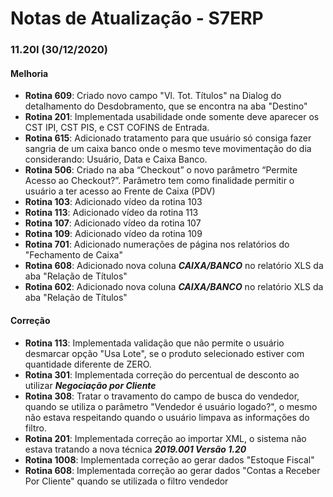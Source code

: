 # Notas de Atualização - S7ERP

### 11.20I (30/12/2020)

#### Melhoria

 * **Rotina 609**: Criado novo campo "Vl. Tot. Títulos" na Dialog do detalhamento do Desdobramento, que se encontra na aba "Destino" 
 * **Rotina 201**: Implementada usabilidade onde somente deve aparecer os CST IPI, CST PIS, e CST COFINS de Entrada.
 * **Rotina 615**: Adicionado tratamento para que usuário só consiga fazer sangria de um caixa banco onde o mesmo teve movimentação do dia considerando: Usuário, Data e Caixa Banco.
 * **Rotina 506**: Criado na aba “Checkout” o novo parâmetro “Permite Acesso ao Checkout?”. Parâmetro tem como finalidade permitir o usuário a ter acesso ao Frente de Caixa (PDV)
 * **Rotina 103**: Adicionado vídeo da rotina 103
 * **Rotina 113**: Adicionado vídeo da rotina 113
 * **Rotina 107**: Adicionado vídeo da rotina 107
 * **Rotina 109**: Adicionado vídeo da rotina 109
 * **Rotina 701**: Adicionado numerações de página nos relatórios do "Fechamento de Caixa"
 * **Rotina 608**: Adicionado nova coluna ***CAIXA/BANCO*** no relatório XLS da aba "Relação de Títulos"
 * **Rotina 602**: Adicionado nova coluna ***CAIXA/BANCO*** no relatório XLS da aba "Relação de Títulos"
  
 #### Correção
 
 * **Rotina 113**: Implementada validação que não permite o usuário desmarcar opção "Usa Lote", se o produto selecionado estiver com quantidade diferente de ZERO.
 * **Rotina 301**: Implementada correção do percentual de desconto ao utilizar ***Negociação por Cliente***
 * **Rotina 308**: Tratar o travamento do campo de busca do vendedor, quando se utiliza o parâmetro "Vendedor é usuário logado?", o mesmo não estava respeitando quando o usuário limpava as informações do filtro.
 * **Rotina 201**: Implementada correção ao importar XML, o sistema não estava tratando a nova técnica ***2019.001 Versão 1.20***
 * **Rotina 1008**: Implementada correção ao gerar dados "Estoque Fiscal"
 * **Rotina 608**: Implementada correção ao gerar dados "Contas a Receber Por Cliente" quando se utilizada o filtro vendedor
  
 
 

